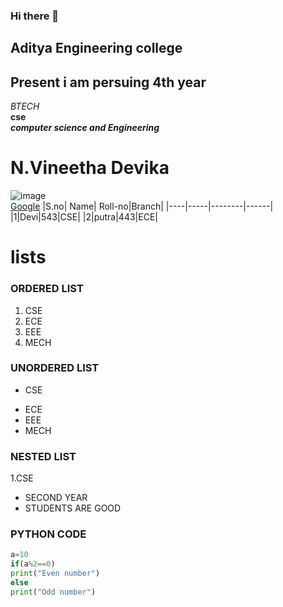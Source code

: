 ### Hi there 👋
## Aditya Engineering college
## Present  i am persuing 4th year
*BTECH*<br>
**cse**<br>
***computer science and Engineering***<br>
# N.Vineetha Devika
![image](https://user-images.githubusercontent.com/84488013/142971516-f66765b5-a329-40d5-953b-dab1ba8afad6.png)<br>
[Google](www.google.com)
|S.no| Name| Roll-no|Branch|
|----|-----|--------|------| 
|1|Devi|543|CSE|
|2|putra|443|ECE|
<!--ORDERED LIST-->
# lists
### ORDERED LIST
1. CSE
2. ECE
3. EEE
4. MECH
### UNORDERED LIST
- CSE
* ECE
* EEE
* MECH
### NESTED LIST
1.CSE
  - SECOND YEAR
  - STUDENTS ARE GOOD
### PYTHON CODE
```python code
a=10
if(a%2==0)
print("Even number")
else
print("Odd number")
```


<!--
**vineethadevika/vineethadevika** is a ✨ _special_ ✨ repository because its `README.md` (this file) appears on your GitHub profile.

Here are some ideas to get you started:

- 🔭 I’m currently working on ...
- 🌱 I’m currently learning ...
- 👯 I’m looking to collaborate on ...
- 🤔 I’m looking for help with ...
- 💬 Ask me about ...
- 📫 How to reach me: ...
- 😄 Pronouns: ...
- ⚡ Fun fact: ...
-->
